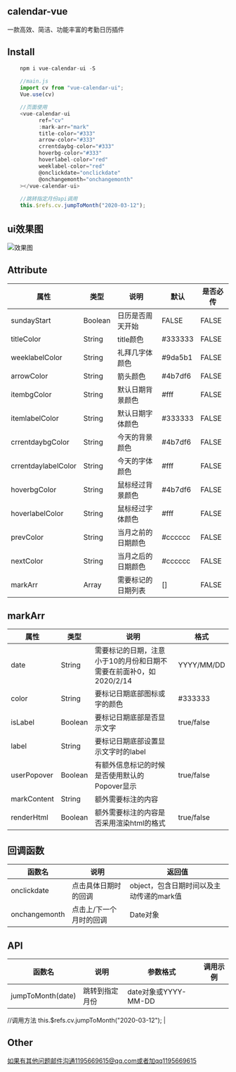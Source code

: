 ## calendar-vue
一款高效、简洁、功能丰富的考勤日历插件

## Install
```javascript
	npm i vue-calendar-ui -S
	
	//main.js
	import cv from "vue-calendar-ui";
	Vue.use(cv)

	//页面使用
	<vue-calendar-ui
          ref="cv"
          :mark-arr="mark"
          title-color="#333"
          arrow-color="#333"
          crrentdaybg-color="#333"
          hoverbg-color="#333"
          hoverlabel-color="red"
          weeklabel-color="red"
          @onclickdate="onclickdate"
          @onchangemonth="onchangemonth"
	></vue-calendar-ui>
	
	//跳转指定月份api调用
	this.$refs.cv.jumpToMonth("2020-03-12"); 
```

## ui效果图
![效果图](https://Liweifei.github.io/calendar-vue/demo.jpg)

## Attribute
| 属性              | 类型  | 说明             | 默认  | 是否必传 |
| ------------------- | ------- | ------------------ | ------- | -------- |
| sundayStart         | Boolean | 日历是否周天开始 | FALSE   | FALSE    |
| titleColor          | String  | title颜色        | #333333 | FALSE    |
| weeklabelColor      | String  | 礼拜几字体颜色 | #9da5b1 | FALSE    |
| arrowColor          | String  | 箭头颜色       | #4b7df6 | FALSE    |
| itembgColor         | String  | 默认日期背景颜色 | #fff    | FALSE    |
| itemlabelColor      | String  | 默认日期字体颜色 | #333333 | FALSE    |
| crrentdaybgColor    | String  | 今天的背景颜色 | #4b7df6 | FALSE    |
| crrentdaylabelColor | String  | 今天的字体颜色 | #fff    | FALSE    |
| hoverbgColor        | String  | 鼠标经过背景颜色 | #4b7df6 | FALSE    |
| hoverlabelColor     | String  | 鼠标经过字体颜色 | #fff    | FALSE    |
| prevColor           | String  | 当月之前的日期颜色 | #cccccc | FALSE    |
| nextColor           | String  | 当月之后的日期颜色 | #cccccc | FALSE    |
| markArr             | Array   | 需要标记的日期列表 | []      | FALSE    |

## markArr
| 属性      | 类型  | 说明                                                             | 格式     |
| ----------- | ------- | ------------------------------------------------------------------ | ---------- |
| date        | String  | 需要标记的日期，注意小于10的月份和日期不需要在前面补0，如2020/2/14 | YYYY/MM/DD |
| color       | String  | 要标记日期底部图标或字的颜色                         | #333333    |
| isLabel     | Boolean | 要标记日期底部是否显示文字                            | true/false |
| label       | String  | 要标记日期底部设置显示文字时的label                 |            |
| userPopover | Boolean | 有额外信息标记的时候是否使用默认的Popover显示   | true/false |
| markContent | String  | 额外需要标注的内容                                        |            |
| renderHtml  | Boolean | 额外需要标注的内容是否采用渲染html的格式         | true/false |


## 回调函数
| 函数名     | 说明                  | 返回值                                |
| ------------- | ----------------------- | ---------------------------------------- |
| onclickdate   | 点击具体日期时的回调 | object，包含日期时间以及主动传递的mark值 |
| onchangemonth | 点击上/下一个月时的回调 | Date对象                               |
## API
| 函数名         | 说明         | 参数格式         | 调用示例                                                                                                   |
| ----------------- | -------------- | -------------------- | -------------------------------------------------------------------------------------------------------------- |
| jumpToMonth(date) | 跳转到指定月份 | date对象或YYYY-MM-DD | <vue-calendar-ui ref="cv" ></vue-calendar-ui>

//调用方法
this.$refs.cv.jumpToMonth("2020-03-12"); |

## Other
如果有其他问题邮件沟通1195669615@qq.com或者加qq1195669615